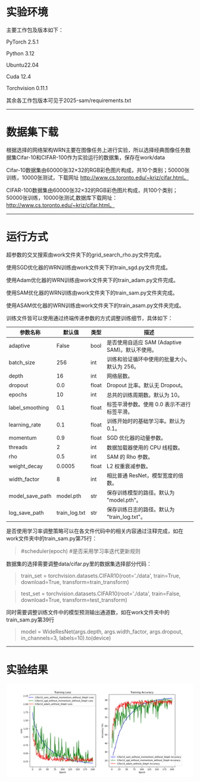 # 实验环境

主要工作包及版本如下：

PyTorch  2.5.1

Python  3.12

Ubuntu22.04

Cuda  12.4

Torchvision 0.11.1

其余各工作包版本可见于2025-sam/requirements.txt

------

# 数据集下载

根据选择的网络架构WRN主要在图像任务上进行实验，所以选择经典图像任务数据集Cifar-10和CIFAR-100作为实验运行的数据集，保存在work/data

Cifar-10数据集由60000张32×32的RGB彩色图片构成，共10个类别；50000张训练，10000张测试，下载网址 http://www.cs.toronto.edu/~kriz/cifar.html。

CIFAR-100数据集由60000张32×32的RGB彩色图片构成，共100个类别；50000张训练，10000张测试,数据库下载网址：http://www.cs.toronto.edu/~kriz/cifar.html。

------

# 运行方式

超参数的交叉搜索由work文件夹下的grid_search_rho.py文件完成。

使用SGD优化器的WRN训练由work文件夹下的train_sgd.py文件完成。

使用Adam优化器的WRN训练由work文件夹下的train_adam.py文件完成。

使用SAM优化器的WRN训练由work文件夹下的train_sam.py文件夹完成。

使用ASAM优化器的WRN训练由work文件夹下的train_asam.py文件夹完成。

训练文件皆可以使用通过终端传递参数的方式调整训练细节，具体如下：

| 参数名称 | 默认值 | 类型 | 描述 |
| -- | -- | -- | -- |
| adaptive | False | bool | 是否使用自适应 SAM (Adaptive SAM)。默认不使用。 |
| batch_size | 256 | int | 训练和验证循环中使用的批量大小。默认为 256。 |
| depth | 16 | int | 网络层数。 |
| dropout | 0.0 | float | Dropout 比率。默认无 Dropout。 |
| epochs | 10 | int | 总共的训练周期数。默认为 10。 |
| label_smoothing | 0.1 | float | 标签平滑参数。使用 0.0 表示不进行标签平滑。 |
| learning_rate | 0.1 | float | 训练开始时的基础学习率。默认为 0.1。 |
| momentum | 0.9 | float | SGD 优化器的动量参数。 |
| threads | 2 | int | 数据加载器使用的 CPU 线程数。 |
| rho | 0.5 | int | SAM 的 Rho 参数。 |
| weight_decay | 0.0005 | float | L2 权重衰减参数。 |
| width_factor | 8 | int | 相比普通 ResNet，模型宽度的倍数。 |
| model_save_path | model.pth | str | 保存训练模型的路径。默认为 "model.pth"。 |
| log_save_path | train_log.txt | str | 保存训练日志的路径。默认为 "train_log.txt"。 |

是否使用学习率调整策略可以在各文件代码中的相关内容通过注释完成，如在work文件夹中的train_sam.py第75行：   
> #scheduler(epoch) #是否采用学习率迭代更新规则

数据集的选择需要调整data/cifar.py里的数据集选择部分代码：

> train_set = torchvision.datasets.CIFAR10(root='./data', train=True, download=True, transform=train_transform)

> test_set = torchvision.datasets.CIFAR10(root='./data', train=False, download=True, transform=test_transform)

同时需要调整训练文件中的模型预测输出通道数，如在work文件夹中的train_sam.py第39行

> model = WideResNet(args.depth, args.width_factor, args.dropout, in_channels=3, labels=10).to(device)

------

# 实验结果

![](https://raw.githubusercontent.com/ShengqianChen/2025-sam/refs/heads/main/work/save/cifar10_sam_sgd_adam_without_momentum_without_StepLR.png)